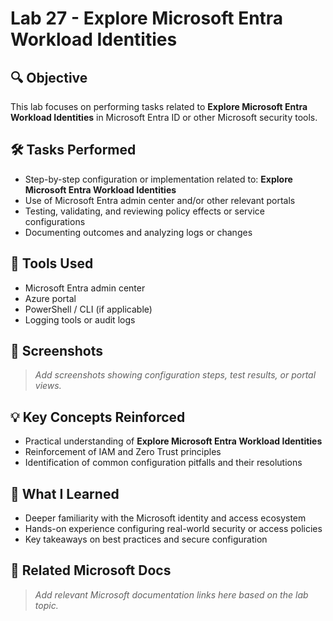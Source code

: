 # Lab 27 - Explore Microsoft Entra Workload Identities

## 🔍 Objective
This lab focuses on performing tasks related to **Explore Microsoft Entra Workload Identities** in Microsoft Entra ID or other Microsoft security tools.

## 🛠️ Tasks Performed
- Step-by-step configuration or implementation related to: **Explore Microsoft Entra Workload Identities**
- Use of Microsoft Entra admin center and/or other relevant portals
- Testing, validating, and reviewing policy effects or service configurations
- Documenting outcomes and analyzing logs or changes

## 🧪 Tools Used
- Microsoft Entra admin center
- Azure portal
- PowerShell / CLI (if applicable)
- Logging tools or audit logs

## 📸 Screenshots
> _Add screenshots showing configuration steps, test results, or portal views._

## 💡 Key Concepts Reinforced
- Practical understanding of **Explore Microsoft Entra Workload Identities**
- Reinforcement of IAM and Zero Trust principles
- Identification of common configuration pitfalls and their resolutions

## 🧠 What I Learned
- Deeper familiarity with the Microsoft identity and access ecosystem
- Hands-on experience configuring real-world security or access policies
- Key takeaways on best practices and secure configuration

## 🔗 Related Microsoft Docs
> _Add relevant Microsoft documentation links here based on the lab topic._

